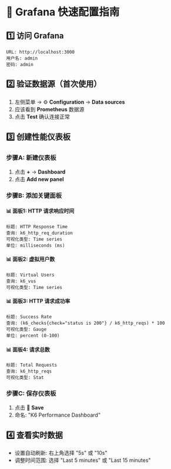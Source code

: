 # 🎨 Grafana 快速配置指南

## 1️⃣ 访问 Grafana
```
URL: http://localhost:3000
用户名: admin
密码: admin
```

## 2️⃣ 验证数据源（首次使用）
1. 左侧菜单 → ⚙️ **Configuration** → **Data sources**
2. 应该看到 **Prometheus** 数据源
3. 点击 **Test** 确认连接正常

## 3️⃣ 创建性能仪表板

### 步骤A: 新建仪表板
1. 点击 **+** → **Dashboard**
2. 点击 **Add new panel**

### 步骤B: 添加关键面板

#### 📊 面板1: HTTP 请求响应时间
```
标题: HTTP Response Time
查询: k6_http_req_duration
可视化类型: Time series
单位: milliseconds (ms)
```

#### 📊 面板2: 虚拟用户数
```
标题: Virtual Users
查询: k6_vus
可视化类型: Time series
```

#### 📊 面板3: HTTP 请求成功率
```
标题: Success Rate
查询: (k6_checks{check="status is 200"} / k6_http_reqs) * 100
可视化类型: Gauge
单位: percent (0-100)
```

#### 📊 面板4: 请求总数
```
标题: Total Requests
查询: k6_http_reqs
可视化类型: Stat
```

### 步骤C: 保存仪表板
1. 点击 💾 **Save**
2. 命名: "K6 Performance Dashboard"

## 4️⃣ 查看实时数据
- 设置自动刷新: 右上角选择 "5s" 或 "10s"
- 调整时间范围: 选择 "Last 5 minutes" 或 "Last 15 minutes"